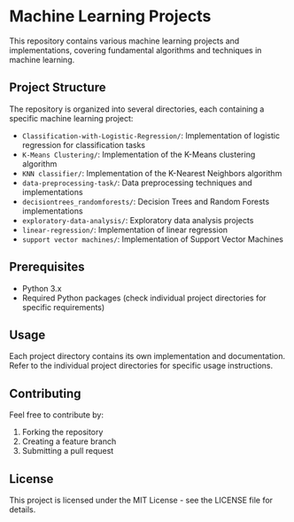 # Machine Learning Projects

This repository contains various machine learning projects and implementations, covering fundamental algorithms and techniques in machine learning.

## Project Structure

The repository is organized into several directories, each containing a specific machine learning project:

- `Classification-with-Logistic-Regression/`: Implementation of logistic regression for classification tasks
- `K-Means Clustering/`: Implementation of the K-Means clustering algorithm
- `KNN classifier/`: Implementation of the K-Nearest Neighbors algorithm
- `data-preprocessing-task/`: Data preprocessing techniques and implementations
- `decisiontrees_randomforests/`: Decision Trees and Random Forests implementations
- `exploratory-data-analysis/`: Exploratory data analysis projects
- `linear-regression/`: Implementation of linear regression
- `support vector machines/`: Implementation of Support Vector Machines

## Prerequisites

- Python 3.x
- Required Python packages (check individual project directories for specific requirements)

## Usage

Each project directory contains its own implementation and documentation. Refer to the individual project directories for specific usage instructions.

## Contributing

Feel free to contribute by:
1. Forking the repository
2. Creating a feature branch
3. Submitting a pull request

## License

This project is licensed under the MIT License - see the LICENSE file for details.
